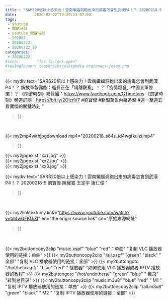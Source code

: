 ```yaml
---
title : "SARS20倍以上感染力！雲南蝙蝠洞跑出來的病毒怎會到武漢P4！？ 20200218-5 劉寶傑 陳耀寬 王定宇 康仁俊 "
date:        2020-02-22T19:39:13-07:00
tags:
 - youtube
 - 關鍵時刻
 - youtube_關鍵時刻
 - 202002
 - 20200222
 - 20200222_19
categories:
 - 20200222
#icon:        "fas fa-lock-open"
#resImgTeaser: teaserpics/wikipedia.org/emacs-jokes.png
---
```


{{< mydiv text="SARS20倍以上感染力！雲南蝙蝠洞跑出來的病毒怎會到武漢P4！？ 解放軍報露餡：艦長正在「隔離觀察」！？「疫情爆發」中國全軍停擺！？  《關鍵時刻》粉絲團：https://www.facebook.com/CTimefans 《關鍵時刻》頻道訂閱：https://bit.ly/2OlcnV7  #劉寶傑 #新聞萬象內幕追擊 #週一至週五看寶傑的關鍵時刻 "
>}}
<br>


{{< my2mp4withjpgdownload mp4="20200218_s64s_td4wgfkujzi.mp4"
>}}

{{< my2jpgexist "xx1.jpg" >}}<br>
{{< my2jpgexist "xx2.jpg" >}}<br>
{{< my2jpgexist "xx3.jpg" >}}<br>



{{< mydiv text="SARS20倍以上感染力！雲南蝙蝠洞跑出來的病毒怎會到武漢P4！？ 20200218-5 劉寶傑 陳耀寬 王定宇 康仁俊 "
>}}
<br>

{{< my2linktextonly link="https://www.youtube.com/watch?v=td4wGFKUjZI"
en="the origin source link" cn="原始來源網址"
>}}


<br>

{{< my2buttoncopy2clip "music.xspf"        "blue"   "red"    " 单曲"  "复制 VLC 播放器使用的链接：单曲" >}} {{< my2buttoncopy2clip "/all.xspf"         "green"  "black"  " 全部"  "复制 VLC 播放器使用的链接：全部" >}} {{< my2buttongoto      "/hot/helpxspf/"    "blue"   "red"    " 播放器" "如何使用 VLC 播放器或者 IPTV 播放器的教程" >}} {{< my2buttongoto      "/hot/endothers/"   "green"  "blue"   " 目录"   "转到总目录" >}} {{< my2buttoncopy2clip "music.m3u8"        "blue"   "red"    " M1 "    "复制 IPTV 播放器使用的链接：单曲" >}} {{< my2buttoncopy2clip "/all.m3u8"         "green"  "black"  " M2 "    "复制 IPTV 播放器使用的链接：全部" >}} 
